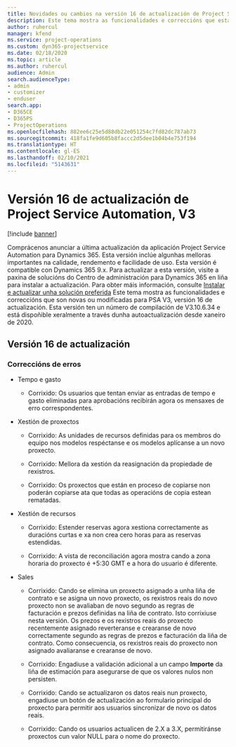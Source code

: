 ```yaml
---
title: Novidades ou cambios na versión 16 de actualización de Project Service Automation, V3
description: Este tema mostra as funcionalidades e correccións que están dispoñibles la versión 16 de actualización de Project Service Automation, V3.
author: ruhercul
manager: kfend
ms.service: project-operations
ms.custom: dyn365-projectservice
ms.date: 02/18/2020
ms.topic: article
ms.author: ruhercul
audience: Admin
search.audienceType:
- admin
- customizer
- enduser
search.app:
- D365CE
- D365PS
- ProjectOperations
ms.openlocfilehash: 882ee6c25e5d88db22e051254c7fd82dc787ab73
ms.sourcegitcommit: 418fa1fe9d605b8faccc2d5dee1b04b4e753f194
ms.translationtype: HT
ms.contentlocale: gl-ES
ms.lasthandoff: 02/10/2021
ms.locfileid: "5143631"
---
```

# <a name="project-service-automation-update-release-16-v3"></a>Versión 16 de actualización de Project Service Automation, V3

[!include [banner](../includes/psa-now-project-operations.md)]

Comprácenos anunciar a última actualización da aplicación Project Service Automation para Dynamics 365. Esta versión inclúe algunhas melloras importantes na calidade, rendemento e facilidade de uso.  Esta versión é compatible con Dynamics 365 9.x. Para actualizar a esta versión, visite a paxina de solucións do Centro de administración para Dynamics 365 en liña para instalar a actualización. Para obter máis información, consulte [Instalar e actualizar unha solución preferida](https://docs.microsoft.com/dynamics365/project-service/upgrade-psa-home-page)
Este tema mostra as funcionalidades e correccións que son novas ou modificadas para PSA V3, versión 16 de actualización. Esta versión ten un número de compilación de V3.10.6.34 e está dispoñible xeralmente a través dunha autoactualización desde xaneiro de 2020.


## <a name="update-release-16"></a>Versión 16 de actualización

### <a name="bug-fixes"></a>Correccións de erros

-   Tempo e gasto

    -   Corrixido: Os usuarios que tentan enviar as entradas de tempo e gasto eliminadas para aprobacións recibirán agora os mensaxes de erro correspondentes.

-   Xestión de proxectos

    -   Corrixido: As unidades de recursos definidas para os membros do equipo nos modelos respéctanse e os modelos aplícanse a un novo proxecto.

    -   Corrixido: Mellora da xestión da reasignación da propiedade de rexistros.

    -   Corrixido: Os proxectos que están en proceso de copiarse non poderán copiarse ata que todas as operacións de copia estean rematadas.

-   Xestión de recursos

    -   Corrixido: Estender reservas agora xestiona correctamente as duracións curtas e xa non crea cero horas para as reservas estendidas.

    -   Corrixido: A vista de reconciliación agora mostra cando a zona horaria do proxecto é +5:30 GMT e a hora do usuario é diferente.

-   Sales

    -   Corrixido: Cando se elimina un proxecto asignado a unha liña de contrato e se asigna un novo proxecto, os rexistros reais do novo proxecto non se avaliaban de novo segundo as regras de facturación e prezos definidas na liña de contrato. Isto corrixiuse nesta versión. Os prezos e os rexistros reais do proxecto recentemente asignado reverteranse e crearanse de novo correctamente segundo as regras de prezos e facturación da liña de contrato. Como consecuencia, os rexistros reais do proxecto non asignado avaliaranse e crearanse de novo.

    -   Corrixido: Engadiuse a validación adicional a un campo **Importe** da liña de estimación para asegurarse de que os valores nulos non persisten.

    -   Corrixido: Cando se actualizaron os datos reais nun proxecto, engadiuse un botón de actualización ao formulario principal do proxecto para permitir aos usuarios sincronizar de novo os datos reais.

    -   Corrixido: Cando os usuarios actualicen de 2.X a 3.X, permitiránse proxectos cun valor NULL para o nome do proxecto.

